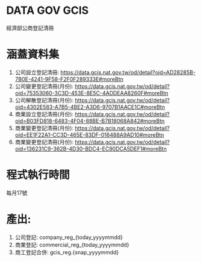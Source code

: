 # DATA GOV GCIS
經濟部公商登記清冊
# 涵蓋資料集
1. 公司設立登記清冊: https://data.gcis.nat.gov.tw/od/detail?oid=AD28285B-7B0E-4241-9F58-F2F0F289333E#moreBtn
2. 公司變更登記清冊(月份): https://data.gcis.nat.gov.tw/od/detail?oid=75353060-3C3D-453E-8E5C-4ADDEAA8260F#moreBtn
3. 公司解散登記清冊(月份): https://data.gcis.nat.gov.tw/od/detail?oid=4302E583-A7B5-4BE2-A3D6-9707B1AACE1C#moreBtn
4. 商業設立登記清冊(月份): https://data.gcis.nat.gov.tw/od/detail?oid=B03FD818-6483-4F04-88BE-B7B18068A842#moreBtn
5. 商業變更登記清冊(月份): https://data.gcis.nat.gov.tw/od/detail?oid=EE1F22A1-CC3D-465E-83DF-016488A9AD10#moreBtn
6. 商業變更登記清冊(月份): https://data.gcis.nat.gov.tw/od/detail?oid=136231C9-362B-4D30-BDC4-EC90DCA5DEF1#moreBtn
# 程式執行時間
每月17號
# 產出:
1. 公司登記: company_reg_{today_yyyymmdd}
2. 商業登記: commercial_reg_{today_yyyymmdd}
3. 商工登記合併: gcis_reg.{snap_yyyymmdd}
